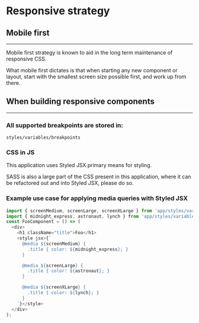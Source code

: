 # Responsive strategy

## Mobile first

---

Mobile first strategy is known to aid in the long term maintenance of responsive CSS.

What mobile first dictates is that when starting any new component or layout, start with the smallest screen size possible first, and work up from there.

## When building responsive components

---

### All supported breakpoints are stored in:

`styles/variables/breakpoints`

### CSS in JS

This application uses Styled JSX primary means for styling.

SASS is also a large part of the CSS present in this application, where it can be refactored out and into Styled JSX, please do so.

### Example use case for applying media queries with Styled JSX

```javascript
import { screenMedium, screenLarge, screenXLarge } from 'app/styles/variables/breakpoints';
import { midnight_express, astronaut, lynch } from 'app/styles/variables/colors_tiles_v4';
const FooComponent = () => (
  <div>
    <h1 className="title">Foo</h1>
    <style jsx>{`
      @media ${screenMedium} {
        .title { color: ${midnight_express}; }
      }

      @media ${screenLarge} {
        .title { color: ${astronaut}; }
      }

      @media ${screenXLarge} {
        .title { color: ${lynch}; }
      }
    `}</style>
  </div>
);
```
